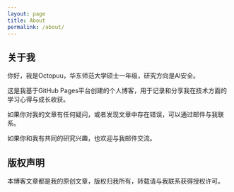 ```yaml
---
layout: page
title: About
permalink: /about/
---
```


## 关于我

你好，我是Octopuu，华东师范大学硕士一年级，研究方向是AI安全。

这是我基于GitHub Pages平台创建的个人博客，用于记录和分享我在技术方面的学习心得与成长收获。

如果你对我的文章有任何疑问，或者发现文章中存在错误，可以通过邮件与我联系。

如果你和我有共同的研究兴趣，也欢迎与我邮件交流。

## 版权声明

本博客文章都是我的原创文章，版权归我所有，转载请与我联系获得授权许可。
